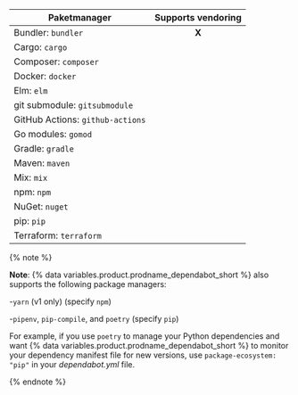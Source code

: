 | Paketmanager                     | Supports vendoring |
| -------------------------------- |:------------------:|
| Bundler: `bundler`               |       **X**        |
| Cargo: `cargo`                   |                    |
| Composer: `composer`             |                    |
| Docker: `docker`                 |                    |
| Elm: `elm`                       |                    |
| git submodule: `gitsubmodule`    |                    |
| GitHub Actions: `github-actions` |                    |
| Go modules: `gomod`              |                    |
| Gradle: `gradle`                 |                    |
| Maven: `maven`                   |                    |
| Mix: `mix`                       |                    |
| npm: `npm`                       |                    |
| NuGet: `nuget`                   |                    |
| pip: `pip`                       |                    |
| Terraform: `terraform`           |                    |

{% note %}

**Note**: {% data variables.product.prodname_dependabot_short %} also supports the following package managers:

-`yarn` (v1 only) (specify `npm`)

-`pipenv`, `pip-compile`, and `poetry` (specify `pip`)

For example, if you use `poetry` to manage your Python dependencies and want {% data variables.product.prodname_dependabot_short %} to monitor your dependency manifest file for new versions, use `package-ecosystem: "pip"` in your *dependabot.yml* file.

{% endnote %}
